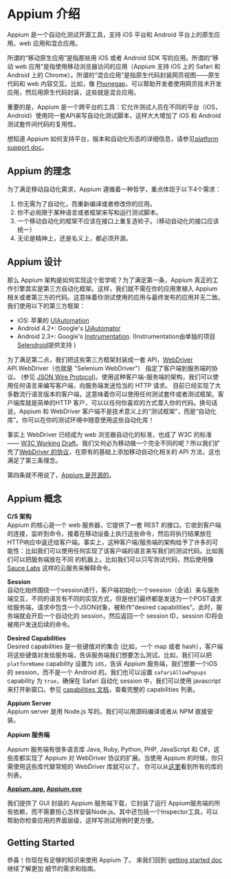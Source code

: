 # Appium 介绍

Appium 是一个自动化测试开源工具，支持 iOS 平台和 Android 平台上的原生应用，web 应用和混合应用。

所谓的“移动原生应用”是指那些用 iOS 或者 Android SDK 写的应用。所谓的“移动 web 应用”是指使用移动浏览器访问的应用（Appium 支持 iOS 上的 Safari 和 Android 上的 Chrome）。所谓的“混合应用”是指原生代码封装网页视图——原生代码和 web 内容交互。比如，像 [Phonegap](http://phonegap.com/)，可以帮助开发者使用网页技术开发应用，然后用原生代码封装，这些就是混合应用。

重要的是，Appium 是一个跨平台的工具：它允许测试人员在不同的平台（iOS，Android）使用同一套API来写自动化测试脚本，这样大大增加了 iOS 和 Android 测试套件间代码的复用性。

想知道 Appium 如何支持平台，版本和自动化形态的详细信息，请参见[platform support doc](/docs/cn/appium-setup/platform-support.cn.md)。

## Appium 的理念

为了满足移动自动化需求，Appium 遵循着一种哲学，重点体现于以下4个需求：

1. 你无需为了自动化，而重新编译或者修改你的应用。
2. 你不必局限于某种语言或者框架来写和运行测试脚本。
3. 一个移动自动化的框架不应该在接口上重复造轮子。（移动自动化的接口应该统一）
4. 无论是精神上，还是名义上，都必须开源。

## Appium 设计

那么 Appium 架构是如何实现这个哲学呢？为了满足第一条，Appium 真正的工作引擎其实是第三方自动化框架。这样，我们就不需在你的应用里植入 Appium 相关或者第三方的代码。这意味着你测试使用的应用与最终发布的应用并无二致。我们使用以下的第三方框架：

* iOS: 苹果的 [UIAutomation](https://developer.apple.com/library/ios/documentation/DeveloperTools/Reference/UIAutomationRef)
* Android 4.2+: Google's [UiAutomator](http://developer.android.com/tools/help/uiautomator/index.html)
* Android 2.3+: Google's [Instrumentation](http://developer.android.com/reference/android/app/Instrumentation.html). (Instrumentation由单独的项目[Selendroid](http://selendroid.io)提供支持 )

为了满足第二点，我们把这些第三方框架封装成一套 API，[WebDriver](http://docs.seleniumhq.org/projects/webdriver/) API.WebDriver（也就是 "Selenium WebDriver"） 指定了客户端到服务端的协议。
(参见 [JSON Wire Protocol](https://w3c.github.io/webdriver/webdriver-spec.html))。使用这种客户端-服务端的架构，我们可以使用任何语言来编写客户端，向服务端发送恰当的 HTTP 请求。
目前已经实现了大多数流行语言版本的客户端，这意味着你可以使用任何测试套件或者测试框架。客户端库就是简单的HTTP 客户，可以以任何你喜欢的方式潜入你的代码。换句话说，Appium 和 WebDriver 客户端不是技术意义上的“测试框架”，而是“自动化库”。你可以在你的测试环境中随意使用这些自动化库！

事实上 WebDriver 已经成为 web 浏览器自动化的标准，也成了 W3C 的标准 —— [W3C Working Draft](https://dvcs.w3.org/hg/webdriver/raw-file/tip/webdriver-spec.html)。我们又何必为移动做一个完全不同的呢？所以我们扩充了[WebDriver 的协议](https://github.com/SeleniumHQ/mobile-spec/blob/master/spec-draft.md)，在原有的基础上添加移动自动化相关的 API 方法，这也满足了第三条理念。

第四条就不用说了，[Appium 是开源的](https://github.com/appium/appium)。

## Appium 概念

**C/S 架构**<br/>
Appium 的核心是一个 web 服务器，它提供了一套 REST 的接口。它收到客户端的连接，监听到命令，接着在移动设备上执行这些命令，然后将执行结果放在 HTTP响应中返还给客户端。事实上，这种客户端/服务端的架构给予了许多的可能性：比如我们可以使用任何实现了该客户端的语言来写我们的测试代码。比如我们可以把服务端放在不同
的机器上。比如我们可以只写测试代码，然后使用像 [Sauce Labs](https://saucelabs.com/mobile) 这样的云服务来解释命令。

**Session**<br/>
自动化始终围绕一个session进行，客户端初始化一个seesion（会话）来与服务端交互，不同的语言有不同的实现方式，但是他们最终都是发送为一个POST请求给服务端，请求中包含一个JSON对象，被称作“desired capabilities”。此时，服务端就会开启一个自动化的 session，然后返回一个 session ID，session ID将会被用户发送后续的命令。

**Desired Capabilities**<br/>
Desired capabilities 是一些键值对的集合 (比如，一个 map 或者 hash），客户端将这些键值对发给服务端，告诉服务端我们想要怎么测试。比如，我们可以把`platformName` capability 设置为 `iOS`，告诉 Appium 服务端，我们想要一个iOS 的 session，而不是一个 Android 的。我们也可以设置 `safariAllowPopups` capability 为 `true`，确保在 Safari 自动化 session 中，我们可以使用 javascript 来打开新窗口。参见 [capabilities 文档](/docs/cn/writing-running-appium/caps.cn.md)，查看完整的 capabilities 列表。

**Appium Server**<br/>
Appium server 是用 Node.js 写的。我们可以用源码编译或者从 NPM 直接安装。

**Appium 服务端**<br/>

Appium 服务端有很多语言库 Java, Ruby, Python, PHP, JavaScript 和 C#，这些库都实现了
Appium 对 WebDriver 协议的扩展。当使用 Appium 的时候，你只需使用这些库代替常规的 WebDriver 库就可以了。
你可以从[这里](appium-clients.cn.md)看到所有的库的列表。

**[Appium.app](https://github.com/appium/appium-dot-app), [Appium.exe](https://github.com/appium/appium-dot-exe)**<br/>

我们提供了 GUI 封装的 Appium 服务端下载，它封装了运行 Appium服务端的所有依赖，而不需要担心怎样安装Node.js。其中还包括一个Inspector工具，可以帮助你检查应用的界面层级，这样写测试用例时更方便。

## Getting Started

恭喜！你现在有足够的知识来使用 Appium 了。 来我们回到 [getting started doc](/docs/cn/README.md) 继续了解更加
细节的需求和指南。
